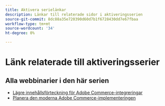 ```yaml
---
title: Aktivera serielänkar
description: Länkar till relaterade sidor i aktiveringsserien
source-git-commit: 8dc88a35e720390d60d7b1f6728430dd7e67fbaa
workflow-type: tm+mt
source-wordcount: '34'
ht-degree: 0%

---
```


# Länk relaterade till aktiveringsserier

## Alla webbinarier i den här serien

* [Lägre innehållsförteckning för Adobe Commerce-integreringar](../enablement-series/lower-total-cost-of-owership-commerce-integrations.md)
* [Planera den moderna Adobe Commerce-implementeringen](../enablement-series/planning-the-modern-adobe-commerce-implementation.md)